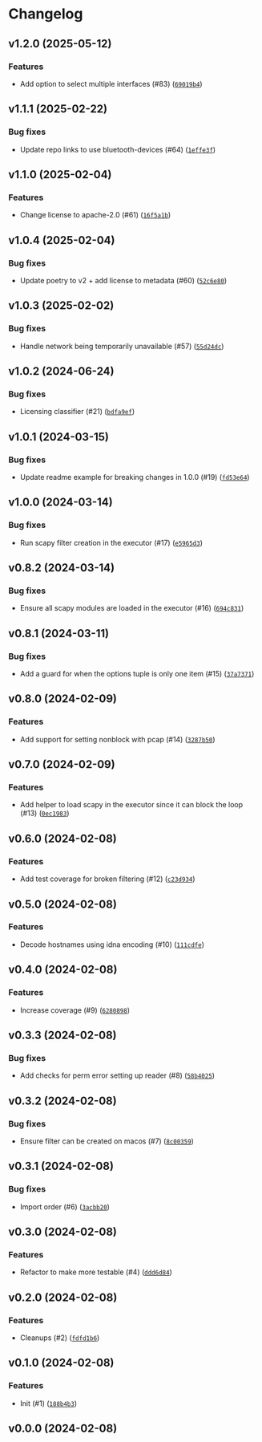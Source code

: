 # Changelog

## v1.2.0 (2025-05-12)

### Features

- Add option to select multiple interfaces (#83) ([`69019b4`](https://github.com/Bluetooth-Devices/aiodhcpwatcher/commit/69019b43a8c96a6ffc947219373fa2e14587c8da))

## v1.1.1 (2025-02-22)

### Bug fixes

- Update repo links to use bluetooth-devices (#64) ([`1effe3f`](https://github.com/Bluetooth-Devices/aiodhcpwatcher/commit/1effe3fcfbfcb5c2310343930ccde4a400e34de7))

## v1.1.0 (2025-02-04)

### Features

- Change license to apache-2.0 (#61) ([`16f5a1b`](https://github.com/Bluetooth-Devices/aiodhcpwatcher/commit/16f5a1b3bf96526d5f745bcd0aac33ae408e68fc))

## v1.0.4 (2025-02-04)

### Bug fixes

- Update poetry to v2 + add license to metadata (#60) ([`52c6e80`](https://github.com/Bluetooth-Devices/aiodhcpwatcher/commit/52c6e8002d98b9960705fa0ea246099e3b62eeeb))

## v1.0.3 (2025-02-02)

### Bug fixes

- Handle network being temporarily unavailable (#57) ([`55d24dc`](https://github.com/Bluetooth-Devices/aiodhcpwatcher/commit/55d24dcd11cdf22a9a6bf4489e2b8a2791638f0e))

## v1.0.2 (2024-06-24)

### Bug fixes

- Licensing classifier (#21) ([`bdfa9ef`](https://github.com/Bluetooth-Devices/aiodhcpwatcher/commit/bdfa9ef9bc3cbb1fecbf6a5848615e5fd2e619fb))

## v1.0.1 (2024-03-15)

### Bug fixes

- Update readme example for breaking changes in 1.0.0 (#19) ([`fd53e64`](https://github.com/Bluetooth-Devices/aiodhcpwatcher/commit/fd53e64b64f74af02c68e7e13261cbf23370be11))

## v1.0.0 (2024-03-14)

### Bug fixes

- Run scapy filter creation in the executor (#17) ([`e5965d3`](https://github.com/Bluetooth-Devices/aiodhcpwatcher/commit/e5965d335b8e02745ab727acef34bbb96f6a6076))

## v0.8.2 (2024-03-14)

### Bug fixes

- Ensure all scapy modules are loaded in the executor (#16) ([`694c831`](https://github.com/Bluetooth-Devices/aiodhcpwatcher/commit/694c83121995ee756a50ef158be71bf50a600f65))

## v0.8.1 (2024-03-11)

### Bug fixes

- Add a guard for when the options tuple is only one item (#15) ([`37a7371`](https://github.com/Bluetooth-Devices/aiodhcpwatcher/commit/37a7371693f693871947638bf85c69d7a1636bc1))

## v0.8.0 (2024-02-09)

### Features

- Add support for setting nonblock with pcap (#14) ([`3287b50`](https://github.com/Bluetooth-Devices/aiodhcpwatcher/commit/3287b500ab4dc546257cdcb144746f7d8fa1d37c))

## v0.7.0 (2024-02-09)

### Features

- Add helper to load scapy in the executor since it can block the loop (#13) ([`0ec1983`](https://github.com/Bluetooth-Devices/aiodhcpwatcher/commit/0ec19835ccd52e5c71c5d15c5e48c0382b4aea4f))

## v0.6.0 (2024-02-08)

### Features

- Add test coverage for broken filtering (#12) ([`c23d934`](https://github.com/Bluetooth-Devices/aiodhcpwatcher/commit/c23d934e6f86c031bb25a309edaff607b255596d))

## v0.5.0 (2024-02-08)

### Features

- Decode hostnames using idna encoding (#10) ([`111cdfe`](https://github.com/Bluetooth-Devices/aiodhcpwatcher/commit/111cdfefcfc621c7ef3d001d8b9f8e2b85460ef2))

## v0.4.0 (2024-02-08)

### Features

- Increase coverage (#9) ([`6280898`](https://github.com/Bluetooth-Devices/aiodhcpwatcher/commit/6280898a4a55cc3e0feed3e6b78c453038419c5e))

## v0.3.3 (2024-02-08)

### Bug fixes

- Add checks for perm error setting up reader (#8) ([`58b4025`](https://github.com/Bluetooth-Devices/aiodhcpwatcher/commit/58b40253abcefb71deb17c7d87c706a3f47f15fe))

## v0.3.2 (2024-02-08)

### Bug fixes

- Ensure filter can be created on macos (#7) ([`8c00359`](https://github.com/Bluetooth-Devices/aiodhcpwatcher/commit/8c0035964b249eeedc684f19794a99d93a3317a0))

## v0.3.1 (2024-02-08)

### Bug fixes

- Import order (#6) ([`3acbb20`](https://github.com/Bluetooth-Devices/aiodhcpwatcher/commit/3acbb202a4cbfee1fa41595ac5b746c485c1c04e))

## v0.3.0 (2024-02-08)

### Features

- Refactor to make more testable (#4) ([`ddd6d84`](https://github.com/Bluetooth-Devices/aiodhcpwatcher/commit/ddd6d84c8246b05384b92fa7edf45fca5bed6a92))

## v0.2.0 (2024-02-08)

### Features

- Cleanups (#2) ([`fdfd1b6`](https://github.com/Bluetooth-Devices/aiodhcpwatcher/commit/fdfd1b66fc11a20930c8a869bcb8766c0156cb8c))

## v0.1.0 (2024-02-08)

### Features

- Init (#1) ([`188b4b3`](https://github.com/Bluetooth-Devices/aiodhcpwatcher/commit/188b4b315ce3303cdeab9eeb8fa8f8eed2e185ec))

## v0.0.0 (2024-02-08)
